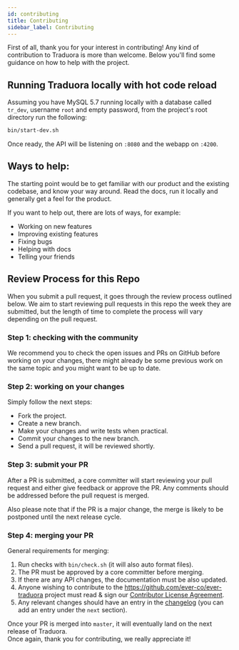 ```yaml
---
id: contributing
title: Contributing
sidebar_label: Contributing
---
```


First of all, thank you for your interest in contributing! Any kind of contribution to Traduora is more than welcome. Below you'll find some guidance on how to help with the project.

## Running Traduora locally with hot code reload

Assuming you have MySQL 5.7 running locally with a database called `tr_dev`, username `root` and empty password, from the project's root directory run the following:

```sh
bin/start-dev.sh
```

Once ready, the API will be listening on `:8080` and the webapp on `:4200`.

## Ways to help:

The starting point would be to get familiar with our product and the existing codebase, and know your way around. Read the docs, run it locally and generally get a feel for the product.

If you want to help out, there are lots of ways, for example:

- Working on new features
- Improving existing features
- Fixing bugs
- Helping with docs
- Telling your friends

## Review Process for this Repo

When you submit a pull request, it goes through the review process outlined below. We aim to start reviewing pull requests in this repo the week they are submitted, but the length of time to complete the process will vary depending on the pull request.

### Step 1: checking with the community

We recommend you to check the open issues and PRs on GitHub before working on your changes, there might already be some previous work on the same topic and you might want to be up to date.

### Step 2: working on your changes

Simply follow the next steps:

- Fork the project.
- Create a new branch.
- Make your changes and write tests when practical.
- Commit your changes to the new branch.
- Send a pull request, it will be reviewed shortly.

### Step 3: submit your PR

After a PR is submitted, a core committer will start reviewing your pull request and either give feedback or approve the PR. Any comments should be addressed before the pull request is merged.

Also please note that if the PR is a major change, the merge is likely to be postponed until the next release cycle.

### Step 4: merging your PR

General requirements for merging:

1. Run checks with `bin/check.sh` (it will also auto format files).
1. The PR must be approved by a core committer before merging.
1. If there are any API changes, the documentation must be also updated.
1. Anyone wishing to contribute to the <https://github.com/ever-co/ever-traduora> project must read & sign our [Contributor License Agreement](https://cla-assistant.io/traduora/traduora).
1. Any relevant changes should have an entry in the [changelog](changelog.md) (you can add an entry under the `next` section).

Once your PR is merged into `master`, it will eventually land on the next release of Traduora.  
Once again, thank you for contributing, we really appreciate it!
